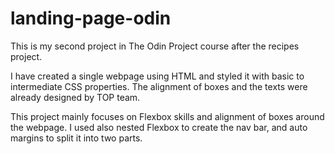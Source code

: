# landing-page-odin
This is my second project in The Odin Project course after the recipes project. 

I have created a single webpage using HTML and styled it with basic to intermediate CSS properties. The alignment of boxes and the texts were already designed by TOP team. 

This project mainly focuses on Flexbox skills and alignment of boxes around the webpage. I used also nested Flexbox to create the nav bar, and auto margins to split it into two parts. 